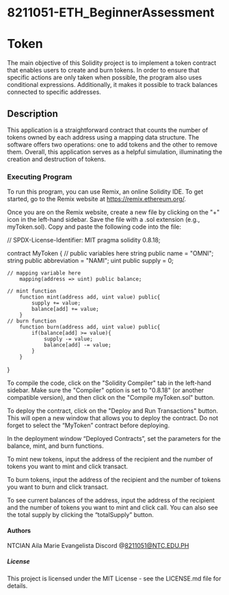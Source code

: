 # 8211051-ETH_BeginnerAssessment

# Token
The main objective of this Solidity project is to implement a token contract that enables users to create and burn tokens. In order to ensure that specific actions are only taken when possible, the program also uses conditional expressions. Additionally, it makes it possible to track balances connected to specific addresses.

## Description
This application is a straightforward contract that counts the number of tokens owned by each address using a mapping data structure. The software offers two operations: one to add tokens and the other to remove them. Overall, this application serves as a helpful simulation, illuminating the creation and destruction of tokens.

### Executing Program
To run this program, you can use Remix, an online Solidity IDE. To get started, go to the Remix website at https://remix.ethereum.org/.

Once you are on the Remix website, create a new file by clicking on the "+" icon in the left-hand sidebar. Save the file with a .sol extension (e.g., myToken.sol). Copy and paste the following code into the file:



// SPDX-License-Identifier: MIT
pragma solidity 0.8.18;

contract MyToken {
    // public variables here
        string public name = "OMNI";
        string public abbreviation = "NAMI";
        uint public supply = 0;

    // mapping variable here
        mapping(address => uint) public balance;

    // mint function
        function mint(address add, uint value) public{
            supply += value;
            balance[add] += value;
        }
    // burn function
        function burn(address add, uint value) public{
            if(balance[add] >= value){
                supply -= value;
                balance[add] -= value;
            }
        }
}

To compile the code, click on the "Solidity Compiler" tab in the left-hand sidebar. Make sure the "Compiler" option is set to "0.8.18" (or another compatible version), and then click on the "Compile myToken.sol" button.

To deploy the contract, click on the "Deploy and Run Transactions" button. This will open a new window that allows you to deploy the contract. Do not forget to select the “MyToken” contract before deploying.

In the deployment window “Deployed Contracts”, set the parameters for the balance, mint, and burn functions.

To mint new tokens, input the address of the recipient and the number of tokens you want to mint and click transact.

To burn tokens, input the address of the recipient and the number of tokens you want to burn and click transact.

To see current balances of the address, input the address of the recipient and the number of tokens you want to mint and click call. You can also see the total supply by clicking the “totalSupply” button.

#### Authors
NTCIAN Aila Marie Evangelista Discord @8211051@NTC.EDU.PH

##### License
This project is licensed under the MIT License - see the LICENSE.md file for details.
